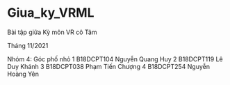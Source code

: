 # Giua_ky_VRML
 Bài tập giữa Kỳ môn VR cô Tâm

Tháng 11/2021

Nhóm 4: Góc phố nhỏ
1	B18DCPT104	Nguyễn Quang Huy
2	B18DCPT119	Lê Duy Khánh
3	B18DCPT038	Phạm Tiến Chượng
4	B18DCPT254	Nguyễn Hoàng Yên